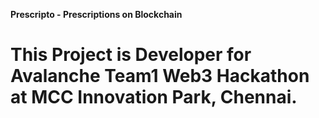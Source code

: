 **Prescripto - Prescriptions on Blockchain**

# This Project is Developer for Avalanche Team1 Web3 Hackathon at MCC Innovation Park, Chennai.




